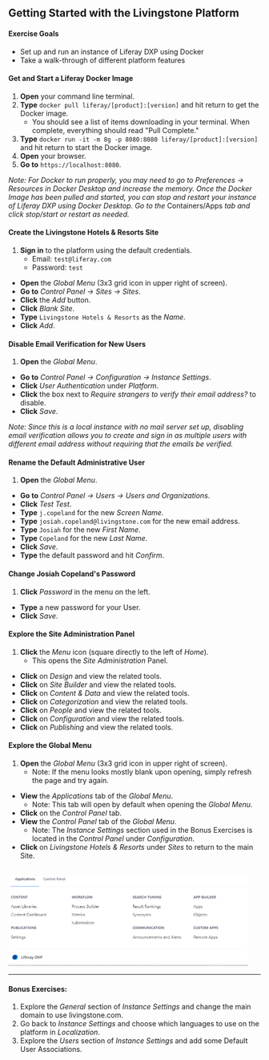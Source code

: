 ## Getting Started with the Livingstone Platform

<div class="ahead">

#### Exercise Goals

* Set up and run an instance of Liferay DXP using Docker
* Take a walk-through of different platform features

</div>

#### Get and Start a Liferay Docker Image
1. **Open** your command line terminal. 
2. **Type** `docker pull liferay/[product]:[version]` and hit return to get the Docker image.
	* You should see a list of items downloading in your terminal. When complete, everything should read "Pull Complete."
3. **Type** `docker run -it -m 8g -p 8080:8080 liferay/[product]:[version]` and hit return to start the Docker image. 
4. **Open** your browser. 
5. **Go to** `https://localhost:8080`.

_Note: For Docker to run properly, you may need to go to Preferences → Resources in Docker Desktop and increase the memory. Once the Docker Image has been pulled and started, you can stop and restart your instance of Liferay DXP using Docker Desktop. Go to the_ Containers/Apps _tab and click stop/start or restart as needed._

#### Create the Livingstone Hotels & Resorts Site
1. **Sign in** to the platform using the default credentials.
	* Email: `test@liferay.com`
	* Password: `test`
* **Open** the _Global Menu_ (3x3 grid icon in upper right of screen). 
* **Go to** _Control Panel → Sites → Sites_. 
* **Click** the _Add_ button.
* **Click** _Blank Site_. 
* **Type** `Livingstone Hotels & Resorts` as the _Name_.
* **Click** _Add_. 

#### Disable Email Verification for New Users
1. **Open** the _Global Menu_. 
* **Go to** _Control Panel → Configuration → Instance Settings_. 
* **Click** _User Authentication_ under _Platform_. 
* **Click** the box next to _Require strangers to verify their email address?_ to disable. 
* **Click** _Save_. 

_Note: Since this is a local instance with no mail server set up, disabling email verification allows you to create and sign in as multiple users with different email address without requiring that the emails be verified._

#### Rename the Default Administrative User
1. **Open** the _Global Menu_. 
* **Go to** _Control Panel → Users → Users and Organizations_.
* **Click** _Test Test_.  
* **Type** `j.copeland` for the new _Screen Name_.
* **Type** `josiah.copeland@livingstone.com` for the new email address.
* **Type** `Josiah` for the new _First Name_.
* **Type** `Copeland` for the new _Last Name_.
* **Click** _Save_. 
* **Type** the default password and hit _Confirm_.

#### Change Josiah Copeland's Password
1. **Click** _Password_ in the menu on the left.
* **Type** a new password for your User.
* **Click** _Save_.

#### Explore the Site Administration Panel
1. **Click** the  _Menu_ icon (square directly to the left of _Home_).
	* This opens the _Site Administration_ Panel.  
* **Click** on _Design_ and view the related tools.
* **Click** on _Site Builder_ and view the related tools.
* **Click** on _Content & Data_ and view the related tools.
* **Click** on _Categorization_ and view the related tools.
* **Click** on _People_ and view the related tools.
* **Click** on _Configuration_ and view the related tools.
* **Click** on _Publishing_ and view the related tools.

#### Explore the Global Menu
1. **Open** the  _Global Menu_ (3x3 grid icon in upper right of screen).
	* Note: If the menu looks mostly blank upon opening, simply refresh the page and try again.  
* **View** the _Applications_ tab of the _Global Menu_.
	* Note: This tab will open by default when opening the _Global Menu_.
* **Click** on the _Control Panel_ tab.
* **View** the _Control Panel_ tab of the _Global Menu_.
	* Note: The _Instance Settings_ section used in the Bonus Exercises is located in the _Control Panel_ under _Configuration_.
* **Click** on _Livingstone Hotels & Resorts_ under _Sites_ to return to the main Site.

<br />

<img src="images/global_menu.png" style="max-width:95%;" />

---

#### Bonus Exercises:
1. Explore the _General_ section of _Instance Settings_ and change the main domain to use livingstone.com.
2. Go back to _Instance Settings_ and choose which languages to use on the platform in _Localization_.
3. Explore the _Users_ section of _Instance Settings_ and add some Default User Associations.
